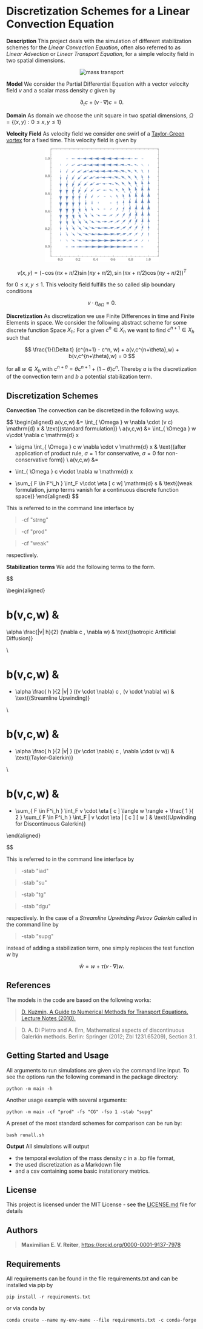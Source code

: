 # Discretization Schemes for a Linear Convection Equation

__Description__ This project deals with the simulation of different stabilization schemes for the _Linear Convection Equation_, often also referred to as _Linear Advection_ or _Linear Transport Equation_, for a simple velocity field in two spatial dimensions.

<p align="center">
<img src="graphics/transport.gif" alt="mass transport" width="300"/>
</p>

__Model__ We consider the Partial Differential Equation with a vector velocity field $v$ and a scalar mass density $c$ given by

$$
\partial_t c + (v \cdot \nabla ) c = 0.
$$

__Domain__ As domain we choose the unit square in two spatial dimensions, $\Omega = \{ (x,y) : 0 \leq x,y \leq 1 \}$

__Velocity Field__ As velocity field we consider one swirl of a [Taylor-Green vortex](https://en.wikipedia.org/wiki/Taylor%E2%80%93Green_vortex) for a fixed time. This velocity field is given by
<p align="center">
<img src="graphics/tgv.gif" alt="taylor green vortex" width="300"/>
</p>

$$
v(x,y) = (-\cos (\pi x +\pi/2) \sin (\pi y +\pi/2), \sin ( \pi x +\pi/2) \cos (\pi y +\pi/2))^T
$$

for $0 \leq x,y \leq 1$. This velocity field fulfills the so called slip boundary conditions

$$
v \cdot \eta_{\partial \Omega} = 0 .
$$


__Discretization__ As discretization we use Finite Differences in time and Finite Elements in space. We consider the following abstract scheme for some discrete function Space $X_h$:
For a given $c^n \in X_h$ we want to find $c^{n+1} \in X_h$ such that

$$
\frac{1}{\Delta t} (c^{n+1} - c^n, w) + a(v,c^{n+\theta},w) + b(v,c^{n+\theta},w) = 0
$$

for all $w\in X_h$ with $c^{n+\theta}= \theta c^{n+1} +  (1- \theta ) c^n$. Thereby $a$ is the discretization of the convection term and $b$ a potential stabilization term. 

## Discretization Schemes
__Convection__ The convection can be discretized in the following ways. 

$$
\begin{aligned}
a(v,c,w) &= 
\int_{ \Omega } w \nabla \cdot (v c) \mathrm{d} x
& \text{(standard formulation)}
\\
a(v,c,w) &= 
\int_{ \Omega } w v\cdot \nabla c \mathrm{d} x
+ \sigma \int_{ \Omega } c  w \nabla \cdot v \mathrm{d} x
& \text{(after application of product rule, $\sigma = 1$ for conservative, $\sigma = 0$ for non-conservative form)}
\\
a(v,c,w) &= 
- \int_{ \Omega } c  v\cdot \nabla w \mathrm{d} x
+ \sum_{ F \in F^i_h } \int_F v\cdot \eta [ c  w] \mathrm{d} s
& \text{(weak formulation, jump terms vanish for a continuous discrete function space)}
\end{aligned}
$$

This is referred to in the command line interface by 

> -cf "strng"

> -cf "prod"

> -cf "weak"

respectively.

__Stabilization terms__ We add the following terms to the form.

$$

\begin{aligned}

b(v,c,w) 
&
=
\alpha \frac{|v| h}{2} (\nabla c , \nabla w)
& 
\text{(Isotropic Artificial Diffusion)}

\\

b(v,c,w) 
&
=
+ \alpha \frac{ h }{2 |v| } ((v \cdot \nabla) c , (v \cdot \nabla) w)
&
\text{(Streamline Upwinding)}

\\

b(v,c,w) 
&
=
+ \alpha \frac{ h }{2 |v| } ((v \cdot \nabla) c , \nabla \cdot (v w))
& 
\text{(Taylor-Galerkin)}

\\

b(v,c,w) 
&
=
- \sum_{ F \in F^i_h } \int_F v \cdot \eta [ c  ] \langle w \rangle + \frac{ 1 }{ 2 } \sum_{ F \in F^i_h } \int_F | v \cdot \eta | [ c ] [ w ]
& 
\text{(Upwinding for Discontinuous Galerkin)}

\end{aligned}

$$

This is referred to in the command line interface by 

> -stab "iad"

> -stab "su"

> -stab "tg"

> -stab "dgu"

respectively.
In the case of a _Streamline Upwinding Petrov Galerkin_ called in the command line by

> -stab "supg"

instead of adding a stabilization term, one simply replaces the test function $w$ by

$$
\bar{ w } = w + \tau ( v \cdot \nabla) w 
.
$$


## References

The models in the code are based on the following works:
> [D. Kuzmin, A Guide to Numerical Methods for Transport Equations. Lecture Notes (2010).](https://www.researchgate.net/profile/Mohamed_Mourad_Lafifi/post/How_to_compute_time-varying_temperature_gradient_along_the_diagonal/attachment/5a7cb7f4b53d2f0bba50c83f/AS%3A591864495366149%401518122900805/download/A+Guide+to+Numerical+Methods+for+Transport+Equations.pdf)

> D. A. Di Pietro and A. Ern, Mathematical aspects of discontinuous Galerkin methods. Berlin: Springer (2012; Zbl 1231.65209), Section 3.1.


## Getting Started and Usage

All arguments to run simulations are given via the command line input. To see the options run the following command in the package directory:

```
python -m main -h
```

Another usage example with several arguments:

```
python -m main -cf "prod" -fs "CG" -fso 1 -stab "supg"
```

A preset of the most standard schemes for comparison can be run by:

```
bash runall.sh
```

__Output__ All simulations will output 
* the temporal evolution of the mass density $c$ in a .bp file format,
* the used discretization as a Markdown file
* and a csv containing some basic instationary metrics.


## License

This project is licensed under the MIT License - see the [LICENSE.md](LICENSE.md) file for details

## Authors

> **Maximilian E. V. Reiter**, https://orcid.org/0000-0001-9137-7978

## Requirements

All requirements can be found in the file requirements.txt and can be installed via pip by

```
pip install -r requirements.txt
```

or via conda by

```
conda create --name my-env-name --file requirements.txt -c conda-forge
```